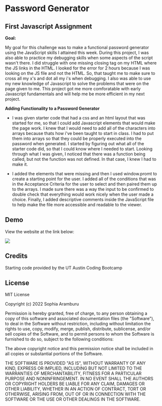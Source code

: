 # Password Generator

## First Javascript Assignment

**Goal:**

My goal for this challenge was to make a functional password generator using the JavaScript skills I attained this week. During this project, I was also able to practice my debugging skills when some aspects of the script wasn't there. I did struggle with one missing closing tag on my HTML where the JS links in the HTML. I looked for the error for 2 hours because I was looking on the JS file and not the HTML. So, that taught me to make sure to cross all my x's and dot all my i's when debugging. I also was able to use my new knowledge of Javascript to solve the problems that were on the page given to me. This project got me more comforatable with early Javascript fundamentals and will help me be more efficient in my next project.

**Adding Functionality to a Password Generator**

- I was given starter code that had a css and an html layout that was started for me, so that I could add Javascript elements that would make the page work. I knew that I would need to add all of the characters into arrays because thats how i've been taught to start in class. I had to put them into arrays so that they could be properly executed into the password when generated. I started by figuring out what all of the starter code did, so that I could know where I needed to start. Looking through what I was given, I noticed that there was a function being called, but not the function was not defined. In that case, I knew I had to make it. 

- I added the elements that were missing and then I used window.promt to create a starting point for the user. I added all of the conditions that was in the Acceptance Criteria for the user to select and then paired them up to the arrays. I made sure there was a way the input to be confirmed to double check that everything would work nicely when the user made a choice. Finally, I added descriptive comments inside the JavaScript file to help make the file more accessible and readable to the viewer. 

## Demo
View the website at the link below:



<img src="/.assets/Capture.PNG">

## Credits

Starting code provided by the UT Austin Coding Bootcamp

## License

MIT License

Copyright (c) 2022 Sophia Aramburu

Permission is hereby granted, free of charge, to any person obtaining a copy
of this software and associated documentation files (the "Software"), to deal
in the Software without restriction, including without limitation the rights
to use, copy, modify, merge, publish, distribute, sublicense, and/or sell
copies of the Software, and to permit persons to whom the Software is
furnished to do so, subject to the following conditions:

The above copyright notice and this permission notice shall be included in all
copies or substantial portions of the Software.

THE SOFTWARE IS PROVIDED "AS IS", WITHOUT WARRANTY OF ANY KIND, EXPRESS OR
IMPLIED, INCLUDING BUT NOT LIMITED TO THE WARRANTIES OF MERCHANTABILITY,
FITNESS FOR A PARTICULAR PURPOSE AND NONINFRINGEMENT. IN NO EVENT SHALL THE
AUTHORS OR COPYRIGHT HOLDERS BE LIABLE FOR ANY CLAIM, DAMAGES OR OTHER
LIABILITY, WHETHER IN AN ACTION OF CONTRACT, TORT OR OTHERWISE, ARISING FROM,
OUT OF OR IN CONNECTION WITH THE SOFTWARE OR THE USE OR OTHER DEALINGS IN THE
SOFTWARE.
